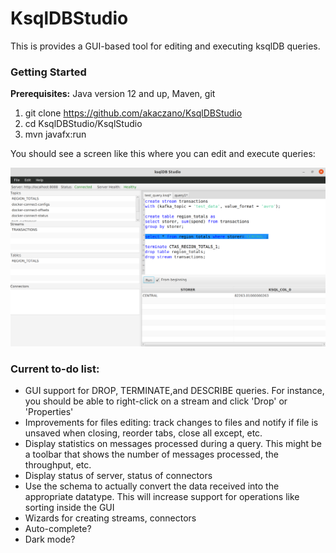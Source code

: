 # KsqlDBStudio

This is provides a GUI-based tool for editing and executing ksqlDB queries.

### Getting Started
**Prerequisites:** Java version 12 and up, Maven, git

1. git clone https://github.com/akaczano/KsqlDBStudio
2. cd KsqlDBStudio/KsqlStudio
3. mvn javafx:run

You should see a screen like this where you can edit and execute queries:

![](graphic.png)


### Current to-do list:
- GUI support for DROP, TERMINATE,and DESCRIBE queries. For instance, you should be able to right-click on a stream and click 'Drop' or 'Properties'
- Improvements for files editing: track changes to files and notify if file is unsaved when closing, reorder tabs, close all except, etc.
- Display statistics on messages processed during a query. This might be a toolbar that shows the number of messages processed, the throughput, etc.
- Display status of server, status of connectors
- Use the schema to actually convert the data received into the appropriate datatype. This will increase support for operations like sorting inside the GUI
- Wizards for creating streams, connectors
- Auto-complete?
- Dark mode?

